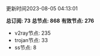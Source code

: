 更新时间2023-08-05 04:13:01

**总订阅: 73**
**总节点: 868**
**有效节点: 276**
- v2ray节点: 235
- trojan节点: 33
- ss节点: 8
